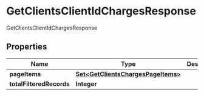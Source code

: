 

# GetClientsClientIdChargesResponse

GetClientsClientIdChargesResponse

## Properties

| Name | Type | Description | Notes |
|------------ | ------------- | ------------- | -------------|
|**pageItems** | [**Set&lt;GetClientsChargesPageItems&gt;**](GetClientsChargesPageItems.md) |  |  [optional] |
|**totalFilteredRecords** | **Integer** |  |  [optional] |



